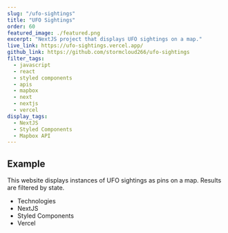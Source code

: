 ```yaml
---
slug: "/ufo-sightings"
title: "UFO Sightings"
order: 60
featured_image: ./featured.png
excerpt: "NextJS project that displays UFO sightings on a map."
live_link: https://ufo-sightings.vercel.app/
github_link: https://github.com/stormcloud266/ufo-sightings
filter_tags:
  - javascript
  - react
  - styled components
  - apis
  - mapbox
  - next
  - nextjs
  - vercel
display_tags:
  - NextJS
  - Styled Components
  - Mapbox API
---
```


## Example

This website displays instances of UFO sightings as pins on a map. Results are filtered by state.

* Technologies
* NextJS
* Styled Components
* Vercel
